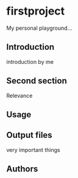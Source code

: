# firstproject
My personal playground...
## Introduction
introduction by me
## Second section
Relevance
## Usage

## Output files
very important things
## Authors
